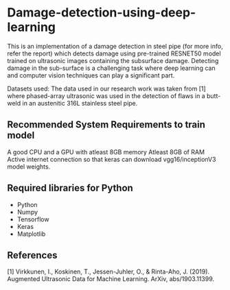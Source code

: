 # Damage-detection-using-deep-learning

This is an implementation of a damage detection in steel pipe (for more info, refer the report) which detects damage using pre-trained RESNET50 model trained on ultrasonic images containing the subsurface damage. Detecting damage in the sub-surface is a challenging task where deep learning can and computer vision techniques can play a significant part.

Datasets used: The data used in our research work was taken from [1] where phased-array ultrasonic was used in the detection of flaws in a butt-weld in an austenitic 316L stainless steel pipe.

## Recommended System Requirements to train model

A good CPU and a GPU with atleast 8GB memory Atleast 8GB of RAM Active internet connection so that keras can download vgg16/inceptionV3 model weights.

## Required libraries for Python

- Python
- Numpy
- Tensorflow
- Keras
- Matplotlib

## References

[1] Virkkunen, I., Koskinen, T., Jessen-Juhler, O., & Rinta-Aho, J. (2019). Augmented Ultrasonic Data for Machine Learning. ArXiv, abs/1903.11399.
